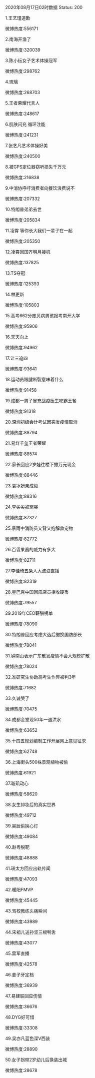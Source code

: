 2020年08月17日02时数据
Status: 200

1.王艺瑾道歉

微博热度:556171

2.南海开渔了

微博热度:320039

3.陈小纭女子艺术体操冠军

微博热度:298762

4.琉璃

微博热度:268703

5.王者荣耀代言人

微博热度:248617

6.肌肤闪充 循环注能

微博热度:241231

7.张艺凡艺术体操好美

微博热度:240500

8.被GPS定位器窃听损失千万元

微博热度:216838

9.中消协呼吁消费者向餐饮浪费说不

微博热度:207332

10.特朗普弟弟去世

微博热度:205834

11.凌霄 等你长大我们一辈子在一起

微博热度:205350

12.凌霄回国齐明月接机

微博热度:137825

13.TS夺冠

微博热度:125393

14.林更新

微博热度:105803

15.高考662分庞贝病男孩报考南开大学

微博热度:95906

16.天天向上

微博热度:94962

17.让三追四

微博热度:93641

18.运动员跟腱断裂意味着什么

微博热度:91458

19.成都一男子冒充战疫医生吃霸王餐

微博热度:91318

20.深圳初级会计考试因突发疫情取消

微博热度:88794

21.易烊千玺王者荣耀

微博热度:88574

22.家长回应2岁娃往楼下撒万元现金

微博热度:88446

23.袁冰妍亲成毅

微博热度:88316

24.李尖尖被窝哭

微博热度:87327

25.暴雨中消防员又背又抱解救宠物

微博热度:82772

26.百香果酱的威力有多大

微博热度:82711

27.李佳琦五条人大波浪直播

微博热度:82319

28.星巴克中国回应店员拒收硬币

微博热度:79557

29.2019年CEO薪酬榜单

微博热度:78090

30.特朗普回应考虑大选后撤换国防部长

微博热度:78041

31.钟南山表示广东散发疫情不会大规模扩散

微博热度:78024

32.准研究生协助高考生作弊被判3年

微博热度:71682

33.久诚哭了

微博热度:70475

34.成都金堂现50年一遇洪水

微博热度:63652

35.十四五规划编制工作开展网上意见征求

微博热度:62748

36.上海街头500株景观植物被偷

微博热度:61921

37.璇玑动心

微博热度:58620

38.女生卸妆后的真实世界

微博热度:49712

39.昊辰偷换心灯

微博热度:49084

40.赵粤脱靶

微博热度:48888

41.瑛太方回应出轨传闻

微博热度:47093

42.暖阳FMVP

微博热度:45445

43.驾校教练头痛瞬间

微博热度:43989

44.宋祖儿送孙坚三根鸭舌

微博热度:43077

45.雷军直播

微博热度:42578

46.姜子牙定档

微博热度:36939

47.易建联回应伤情

微博热度:36676

48.DYG好可惜

微博热度:33308

49.吴亦凡蓝色深V西装

微博热度:28890

50.女子拐带2岁幼儿后换装出城

微博热度:28678

